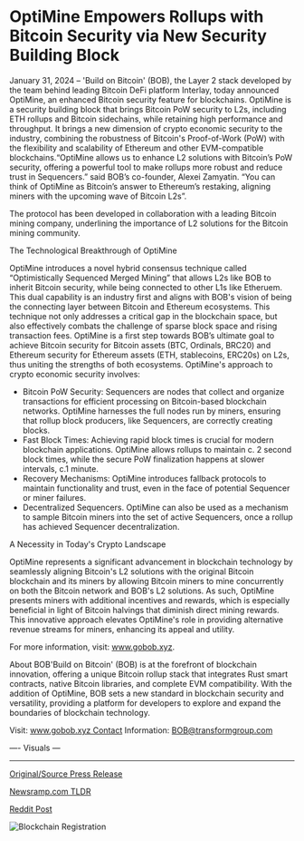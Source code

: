 # OptiMine Empowers Rollups with Bitcoin Security via New Security Building Block

January 31, 2024 – 'Build on Bitcoin' (BOB), the Layer 2 stack developed by the team behind leading Bitcoin DeFi platform Interlay, today announced OptiMine, an enhanced Bitcoin security feature for blockchains. OptiMine is a security building block that brings Bitcoin PoW security to L2s, including ETH rollups and Bitcoin sidechains, while retaining high performance and throughput. It brings a new dimension of crypto economic security to the industry, combining the robustness of Bitcoin's Proof-of-Work (PoW) with the flexibility and scalability of Ethereum and other EVM-compatible blockchains.“OptiMine allows us to enhance L2 solutions with Bitcoin’s PoW security, offering a powerful tool to make rollups more robust and reduce trust in Sequencers.” said BOB’s co-founder, Alexei Zamyatin. “You can think of OptiMine as Bitcoin’s answer to Ethereum’s restaking, aligning miners with the upcoming wave of Bitcoin L2s”.

The protocol has been developed in collaboration with a leading Bitcoin mining company, underlining the importance of L2 solutions for the Bitcoin mining community.

The Technological Breakthrough of OptiMine

OptiMine introduces a novel hybrid consensus technique called “Optimistically Sequenced Merged Mining” that allows L2s like BOB to inherit Bitcoin security, while being connected to other L1s like Etheruem. This dual capability is an industry first and aligns with BOB's vision of being the connecting layer between Bitcoin and Ethereum ecosystems. This technique not only addresses a critical gap in the blockchain space, but also effectively combats the challenge of sparse block space and rising transaction fees. OptiMine is a first step towards BOB’s ultimate goal to achieve Bitcoin security for Bitcoin assets (BTC, Ordinals, BRC20) and Ethereum security for Ethereum assets (ETH, stablecoins, ERC20s) on L2s, thus uniting the strengths of both ecosystems. OptiMine's approach to crypto economic security involves:

* Bitcoin PoW Security: Sequencers are nodes that collect and organize transactions for efficient processing on Bitcoin-based blockchain networks. OptiMine harnesses the full nodes run by miners, ensuring that rollup block producers, like Sequencers, are correctly creating blocks.
* Fast Block Times: Achieving rapid block times is crucial for modern blockchain applications. OptiMine allows rollups to maintain c. 2 second block times, while the secure PoW finalization happens at slower intervals, c.1 minute.
* Recovery Mechanisms: OptiMine introduces fallback protocols to maintain functionality and trust, even in the face of potential Sequencer or miner failures.
* Decentralized Sequencers. OptiMine can also be used as a mechanism to sample Bitcoin miners into the set of active Sequencers, once a rollup has achieved Sequencer decentralization.

A Necessity in Today's Crypto Landscape

OptiMine represents a significant advancement in blockchain technology by seamlessly aligning Bitcoin's L2 solutions with the original Bitcoin blockchain and its miners by allowing Bitcoin miners to mine concurrently on both the Bitcoin network and BOB's L2 solutions. As such, OptiMine presents miners with additional incentives and rewards, which is especially beneficial in light of Bitcoin halvings that diminish direct mining rewards. This innovative approach elevates OptiMine's role in providing alternative revenue streams for miners, enhancing its appeal and utility.

For more information, visit: www.gobob.xyz.

About BOB'Build on Bitcoin' (BOB) is at the forefront of blockchain innovation, offering a unique Bitcoin rollup stack that integrates Rust smart contracts, native Bitcoin libraries, and complete EVM compatibility. With the addition of OptiMine, BOB sets a new standard in blockchain security and versatility, providing a platform for developers to explore and expand the boundaries of blockchain technology.

Visit: www.gobob.xyz Contact Information: BOB@transformgroup.com

—- Visuals — 

---

[Original/Source Press Release](https://blockchainwire.io/press-release/optimine-empowers-rollups-with-bitcoin-security-via-new-security-building-block)
                    

[Newsramp.com TLDR](None) 



[Reddit Post](https://www.reddit.com/r/CryptoNewsInfo/comments/1avjva0/bob_and_interlay_launch_optimine_for_enhanced/) 



![Blockchain Registration](https://cdn.newsramp.app/blockchainwire/qrcode/242/11/deepDqvk.webp)
